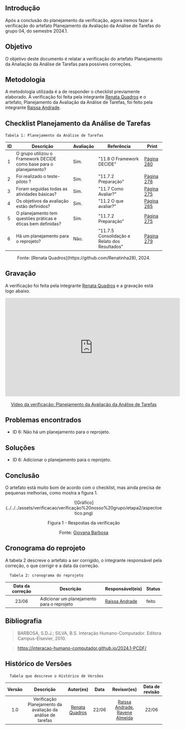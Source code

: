 ## Introdução
Após a conclusão do planejamento da verificação, agora iremos fazer a verificação do artefato Planejamento da Avaliação da Análise de Tarefas do grupo 04, do semestre 2024.1.

## Objetivo
O objetivo deste documento é relatar a verificação do artefato Planejamento da Analiação da Análise de Tarefas para possíveis correções.

## Metodologia
A metodologia utilizada é a de responder o checklist previamente elaborado. A verificação foi feita pela integrante [Renata Quadros](https://github.com/Renatinha28) e o artefato, Planejamento da Avaliação da Análise de Tarefas, foi feito pela integrante [Raissa Andrade](https://github.com/RaissaAndradeS).

## Checklist Planejamento da Análise de Tarefas 

    Tabela 1: Planejamento da Análise de Tarefas

| ID | Descrição | Avaliação | Referência | Print |
|----------|----------|----------|--------|--------|
|  1  |   O grupo utilizou o Framework DECIDE como base para o planejamento?     |   Sim.       |  "11.8 O Framework DECIDE"        | [Página 280](<../../../assets/verificacao/verificação nosso grupo/etapa 4/Página280.png>)|
|  2  |   Foi realizado o teste-piloto ?       |     Sim.     |   "11.7.2 Preparação"       | [Página 276](<../../../assets/verificacao/verificação nosso grupo/etapa 4/276.png>) |
|  3 |    Foram seguidas todas as atividades básicas?     |    Sim.      |   "11.7 Como Avaliar?"       | [Página 275](<../../../assets/verificacao/verificação nosso grupo/etapa 4/275como.png>) |
|  4  | Os objetivos da avaliação estão definidos?   |    Sim.      |  "11.2 O que avaliar?"        |[Página 265](<../../../assets/verificacao/verificação nosso grupo/etapa 4/265.png>)|
|  5  |     O planejamento tem questões práticas e éticas bem definidas?      |    Sim.      |   "11.7.2 Preparação"       |[Página 275](<../../../assets/verificacao/verificação nosso grupo/etapa 4/275.png>)| 
|6  |   Há um planejamento para o reprojeto?       |      Não.    |   "11.7.5 Consolidação e Relato dos Resultados"       |[Página 279](<../../../assets/verificacao/verificação nosso grupo/etapa 4/279hta.png>)| 


<center>Fonte: [Renata Quadros](https://github.com/Renatinha28), 2024.</center>

## Gravação 
A verificação foi feita pela integrante [Renata Quadros](https://github.com/Renatinha28) e a gravação está logo abaixo.

<p style="text-align: center">
    <iframe width="560" height="315" src="https://www.youtube.com/embed/B6wJQlivRRk" title="YouTube video player" frameborder="0" allow="accelerometer; autoplay; clipboard-write; encrypted-media; gyroscope; picture-in-picture; web-share" referrerpolicy="strict-origin-when-cross-origin" allowfullscreen></iframe>
</p>
<p style="text-align: center">
    <a href="https://www.youtube.com/watch?v=B6wJQlivRRk" target="_blank">Vídeo da verificação: Planejamento da Avaliação da Análise de Tarefas  </a>
</p>

## Problemas encontrados
- ID 6: Não há um planejamento para o reprojeto.

## Soluções
- ID 6: Adicionar o planejamento para o reprojeto.

## Conclusão
O artefato está muito bom de acordo com o checklist, mas ainda precisa de pequenas melhorias, como mostra a figura 1.

<center>
![Gráfico](../../../assets/verificacao/verificação%20nosso%20grupo/etapa2/aspectoetico.png)
<div align="center">
<p> Figura 1 - Respostas da verificação </p>
 <center>  <p>Fonte: <a href="https://github.com/gio221">Giovana Barbosa</a></p></center>        
</div></center>


## Cronograma do reprojeto
A tabela 2 descreve o artefato a ser corrigido, o integrante responsável pela correção, o que corrigir e a data da correção.

      Tabela 2: cronograma do reprojeto
| Data da correção | Descrição | Responsável(eis) | Status |
| :----------------------: | -------------------- | ---------------- | --------------- |
|23/06| Adicionar um planejamento para o reprojeto | [Raissa Andrade](https://github.com/RaissaAndradeS) |feito |

## Bibliografia
> BARBOSA, S.D.J.; SILVA, B.S. Interação Humano-Computador. Editora Campus-Elsevier, 2010.

> https://interacao-humano-computador.github.io/2024.1-PCDF/

## Histórico de Versões
      Tabela que descreve o Histórico de Versões

|     Versão       |     Descrição      |      Autor(es)      | Data           |  Revisor(es)          |Data de revisão|
| :----------------------------------------------------------: | :-------------------------------: | :-------------------------------------------------: | :-------------------------------: |  :-------------------------------: | :-------------------------------: |
| 1.0 | Verificação Planejamento da avaliação da análise de tarefas |  [Renata Quadros](https://github.com/Renatinha28) | 22/06 | [Raissa Andrade](https://github.com/RaissaAndradeS), [Rayene Almeida](https://github.com/rayenealmeida) | 22/06 | 